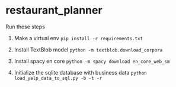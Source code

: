 # restaurant_planner

Run these steps 

1. Make a virtual env `pip install -r requirements.txt`

2. Install TextBlob model `python -m textblob.download_corpora`

3. Install spacy en core `python -m spacy download en_core_web_sm`

4. Initialize the sqlite database with business data `python load_yelp_data_to_sql.py -b -t -r`
